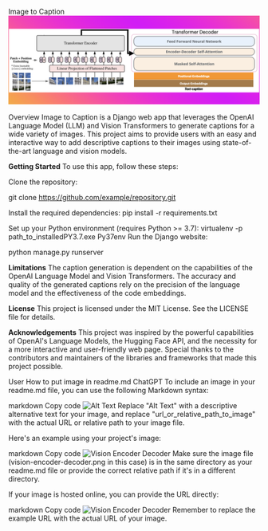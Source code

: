Image to Caption
![Vision Encoder Decoder](/static/vision-encoder-decoder.png)


Overview
Image to Caption is a Django web app that leverages the OpenAI Language Model (LLM) and Vision Transformers to generate captions for a wide variety of images. This project aims to provide users with an easy and interactive way to add descriptive captions to their images using state-of-the-art language and vision models.

**Getting Started**
To use this app, follow these steps:

Clone the repository:


git clone https://github.com/example/repository.git

Install the required dependencies:
pip install -r requirements.txt

Set up your Python environment (requires Python >= 3.7):
virtualenv -p path_to_installedPY3.7.exe Py37env
Run the Django website:

python manage.py runserver

**Limitations**
The caption generation is dependent on the capabilities of the OpenAI Language Model and Vision Transformers. The accuracy and quality of the generated captions rely on the precision of the language model and the effectiveness of the code embeddings.

**License**
This project is licensed under the MIT License. See the LICENSE file for details.

**Acknowledgements**
This project was inspired by the powerful capabilities of OpenAI's Language Models, the Hugging Face API, and the necessity for a more interactive and user-friendly web page. Special thanks to the contributors and maintainers of the libraries and frameworks that made this project possible.

User
How to put image in readme.md
ChatGPT
To include an image in your readme.md file, you can use the following Markdown syntax:

markdown
Copy code
![Alt Text](url_or_relative_path_to_image)
Replace "Alt Text" with a descriptive alternative text for your image, and replace "url_or_relative_path_to_image" with the actual URL or relative path to your image file.

Here's an example using your project's image:

markdown
Copy code
![Vision Encoder Decoder](vision-encoder-decoder.png)
Make sure the image file (vision-encoder-decoder.png in this case) is in the same directory as your readme.md file or provide the correct relative path if it's in a different directory.

If your image is hosted online, you can provide the URL directly:

markdown
Copy code
![Vision Encoder Decoder](https://example.com/path/to/vision-encoder-decoder.png)
Remember to replace the example URL with the actual URL of your image.




